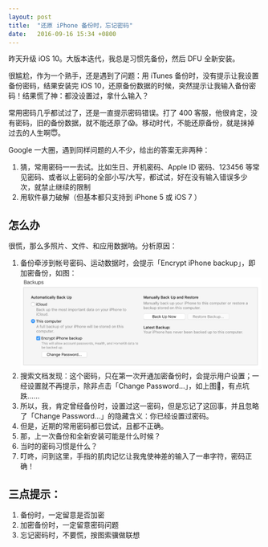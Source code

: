 ```yaml
---
layout: post
title:  "还原 iPhone 备份时，忘记密码"
date:   2016-09-16 15:34 +0800
---
```


昨天升级 iOS 10。大版本迭代，我总是习惯先备份，然后 DFU 全新安装。

很尴尬，作为一个熟手，还是遇到了问题：用 iTunes 备份时，没有提示让我设置备份密码，结果安装完 iOS 10，还原备份数据的时候，突然提示让我输入备份密码！结果慌了神：都没设置过，拿什么输入？

常用密码几乎都试过了，还是一直提示密码错误。打了 400 客服，他很肯定，没有密码，旧的备份数据，就不能还原了😱。移动时代，不能还原备份，就是抹掉过去的人生啊😇。

Google 一大圈，遇到同样问题的人不少，给出的答案无非两种：

1. 猜，常用密码一一去试。比如生日、开机密码、Apple ID 密码、123456 等常见密码、或者以上密码的全部小写/大写，都试试，好在没有输入错误多少次，就禁止继续的限制
2. 用软件暴力破解（但基本都只支持到 iPhone 5 或 iOS 7 ）

## 怎么办

很慌，那么多照片、文件、和应用数据呐。分析原因：

1. 备份牵涉到帐号密码、运动数据时，会提示「Encrypt iPhone backup」，即加密备份，如图：
   ![backup iPhone](/files/2016/09/16/backup-iphone.png)
2. 搜索文档发现：这个密码，只在第一次开通加密备份时，会提示用户设置；一经设置就不再提示，除非点击「Change Password…」，如上图🖕，有点坑跌……
3. 所以，我，肯定曾经备份时，设置过这一密码，但是忘记了这回事，并且忽略了「Change Password…」的隐藏含义：你已经设置过密码。
4. 但是，近期的常用密码都已尝试，且都不正确。
5. 那，上一次备份和全新安装可能是什么时候？
6. 当时的密码习惯是什么？
7. 叮咚，问到这里，手指的肌肉记忆让我鬼使神差的输入了一串字符，密码正确！

## 三点提示：
1. 备份时，一定留意是否加密
2. 加密备份时，一定留意密码问题
3. 忘记密码时，不要慌，按图索骥做联想